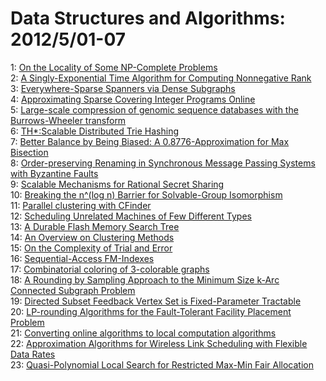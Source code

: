 # Data Structures and Algorithms: 2012/5/01-07  
1: [On the Locality of Some NP-Complete Problems](https://doi.org/10.48550/arXiv.1204.6675)  
2: [A Singly-Exponential Time Algorithm for Computing Nonnegative Rank](https://doi.org/10.48550/arXiv.1205.0044)  
3: [Everywhere-Sparse Spanners via Dense Subgraphs](https://doi.org/10.48550/arXiv.1205.0144)  
4: [Approximating Sparse Covering Integer Programs Online](https://doi.org/10.48550/arXiv.1205.0175)  
5: [Large-scale compression of genomic sequence databases with the  Burrows-Wheeler transform](https://doi.org/10.48550/arXiv.1205.0192)  
6: [TH*:Scalable Distributed Trie Hashing](https://doi.org/10.48550/arXiv.1205.0439)  
7: [Better Balance by Being Biased: A 0.8776-Approximation for Max Bisection](https://doi.org/10.48550/arXiv.1205.0458)  
8: [Order-preserving Renaming in Synchronous Message Passing Systems with  Byzantine Faults](https://doi.org/10.48550/arXiv.1205.0477)  
9: [Scalable Mechanisms for Rational Secret Sharing](https://doi.org/10.48550/arXiv.1205.0581)  
10: [Breaking the n^(log n) Barrier for Solvable-Group Isomorphism](https://doi.org/10.48550/arXiv.1205.0642)  
11: [Parallel clustering with CFinder](https://doi.org/10.48550/arXiv.1205.0960)  
12: [Scheduling Unrelated Machines of Few Different Types](https://doi.org/10.48550/arXiv.1205.0974)  
13: [A Durable Flash Memory Search Tree](https://doi.org/10.48550/arXiv.1205.1114)  
14: [An Overview on Clustering Methods](https://doi.org/10.48550/arXiv.1205.1117)  
15: [On the Complexity of Trial and Error](https://doi.org/10.48550/arXiv.1205.1183)  
16: [Sequential-Access FM-Indexes](https://doi.org/10.48550/arXiv.1205.1195)  
17: [Combinatorial coloring of 3-colorable graphs](https://doi.org/10.48550/arXiv.1205.1254)  
18: [A Rounding by Sampling Approach to the Minimum Size k-Arc Connected  Subgraph Problem](https://doi.org/10.48550/arXiv.1205.1262)  
19: [Directed Subset Feedback Vertex Set is Fixed-Parameter Tractable](https://doi.org/10.48550/arXiv.1205.1271)  
20: [LP-rounding Algorithms for the Fault-Tolerant Facility Placement Problem](https://doi.org/10.48550/arXiv.1205.1281)  
21: [Converting online algorithms to local computation algorithms](https://doi.org/10.48550/arXiv.1205.1312)  
22: [Approximation Algorithms for Wireless Link Scheduling with Flexible Data  Rates](https://doi.org/10.48550/arXiv.1205.1331)  
23: [Quasi-Polynomial Local Search for Restricted Max-Min Fair Allocation](https://doi.org/10.48550/arXiv.1205.1373)  
